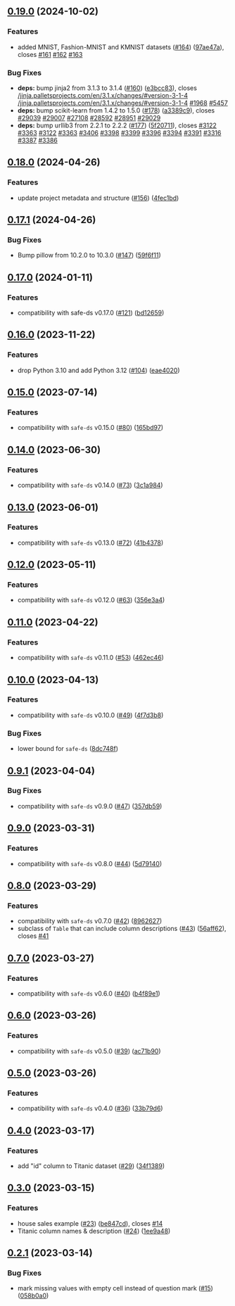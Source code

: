 ## [0.19.0](https://github.com/Safe-DS/Datasets/compare/v0.18.0...v0.19.0) (2024-10-02)

### Features

* added MNIST, Fashion-MNIST and KMNIST datasets ([#164](https://github.com/Safe-DS/Datasets/issues/164)) ([97ae47a](https://github.com/Safe-DS/Datasets/commit/97ae47a8ec7d2d09cafbdc5b53c137b71017ce38)), closes [#161](https://github.com/Safe-DS/Datasets/issues/161) [#162](https://github.com/Safe-DS/Datasets/issues/162) [#163](https://github.com/Safe-DS/Datasets/issues/163)

### Bug Fixes

* **deps:** bump jinja2 from 3.1.3 to 3.1.4 ([#160](https://github.com/Safe-DS/Datasets/issues/160)) ([e3bcc83](https://github.com/Safe-DS/Datasets/commit/e3bcc8329b0bdd6baf6331159ee705cbfa8666a1)), closes [/jinja.palletsprojects.com/en/3.1.x/changes/#version-3-1-4](https://github.com/Safe-DS//jinja.palletsprojects.com/en/3.1.x/changes//issues/version-3-1-4) [/jinja.palletsprojects.com/en/3.1.x/changes/#version-3-1-4](https://github.com/Safe-DS//jinja.palletsprojects.com/en/3.1.x/changes//issues/version-3-1-4) [#1968](https://github.com/Safe-DS/Datasets/issues/1968) [#5457](https://github.com/Safe-DS/Datasets/issues/5457)
* **deps:** bump scikit-learn from 1.4.2 to 1.5.0 ([#178](https://github.com/Safe-DS/Datasets/issues/178)) ([a3389c9](https://github.com/Safe-DS/Datasets/commit/a3389c90cedf129e7d9482343e2b1507a91734a5)), closes [#29039](https://github.com/Safe-DS/Datasets/issues/29039) [#29007](https://github.com/Safe-DS/Datasets/issues/29007) [#27108](https://github.com/Safe-DS/Datasets/issues/27108) [#28592](https://github.com/Safe-DS/Datasets/issues/28592) [#28951](https://github.com/Safe-DS/Datasets/issues/28951) [#29029](https://github.com/Safe-DS/Datasets/issues/29029)
* **deps:** bump urllib3 from 2.2.1 to 2.2.2 ([#177](https://github.com/Safe-DS/Datasets/issues/177)) ([5f20711](https://github.com/Safe-DS/Datasets/commit/5f20711f659fc2b5030533b3cffe1e0eb2ffe610)), closes [#3122](https://github.com/Safe-DS/Datasets/issues/3122) [#3363](https://github.com/Safe-DS/Datasets/issues/3363) [#3122](https://github.com/Safe-DS/Datasets/issues/3122) [#3363](https://github.com/Safe-DS/Datasets/issues/3363) [#3406](https://github.com/Safe-DS/Datasets/issues/3406) [#3398](https://github.com/Safe-DS/Datasets/issues/3398) [#3399](https://github.com/Safe-DS/Datasets/issues/3399) [#3396](https://github.com/Safe-DS/Datasets/issues/3396) [#3394](https://github.com/Safe-DS/Datasets/issues/3394) [#3391](https://github.com/Safe-DS/Datasets/issues/3391) [#3316](https://github.com/Safe-DS/Datasets/issues/3316) [#3387](https://github.com/Safe-DS/Datasets/issues/3387) [#3386](https://github.com/Safe-DS/Datasets/issues/3386)

## [0.18.0](https://github.com/Safe-DS/Datasets/compare/v0.17.1...v0.18.0) (2024-04-26)


### Features

* update project metadata and structure ([#156](https://github.com/Safe-DS/Datasets/issues/156)) ([4fec1bd](https://github.com/Safe-DS/Datasets/commit/4fec1bd219b7d26ac5d6168a4da5d83b6bf63427))

## [0.17.1](https://github.com/Safe-DS/Datasets/compare/v0.17.0...v0.17.1) (2024-04-26)


### Bug Fixes

* Bump pillow from 10.2.0 to 10.3.0 ([#147](https://github.com/Safe-DS/Datasets/issues/147)) ([59f6f11](https://github.com/Safe-DS/Datasets/commit/59f6f11a040c9f6bc86e144ec38473816a3cff85))

## [0.17.0](https://github.com/Safe-DS/Datasets/compare/v0.16.0...v0.17.0) (2024-01-11)


### Features

* compatibility with safe-ds v0.17.0 ([#121](https://github.com/Safe-DS/Datasets/issues/121)) ([bd12659](https://github.com/Safe-DS/Datasets/commit/bd12659dc45388e91bad972279cb0bd2bf83a49a))

## [0.16.0](https://github.com/Safe-DS/Datasets/compare/v0.15.0...v0.16.0) (2023-11-22)


### Features

* drop Python 3.10 and add Python 3.12 ([#104](https://github.com/Safe-DS/Datasets/issues/104)) ([eae4020](https://github.com/Safe-DS/Datasets/commit/eae402047fd277f5a5a01074048fc658adcce9b0))

## [0.15.0](https://github.com/Safe-DS/Datasets/compare/v0.14.0...v0.15.0) (2023-07-14)


### Features

* compatibility with `safe-ds` v0.15.0 ([#80](https://github.com/Safe-DS/Datasets/issues/80)) ([165bd97](https://github.com/Safe-DS/Datasets/commit/165bd97bfcc252797f5eca281680205c0ef32b6e))

## [0.14.0](https://github.com/Safe-DS/Datasets/compare/v0.13.0...v0.14.0) (2023-06-30)


### Features

* compatibility with `safe-ds` v0.14.0 ([#73](https://github.com/Safe-DS/Datasets/issues/73)) ([3c1a984](https://github.com/Safe-DS/Datasets/commit/3c1a984d186f15517b7b3ffb208eb12b5eaeb3df))

## [0.13.0](https://github.com/Safe-DS/Datasets/compare/v0.12.0...v0.13.0) (2023-06-01)


### Features

* compatibility with `safe-ds` v0.13.0 ([#72](https://github.com/Safe-DS/Datasets/issues/72)) ([41b4378](https://github.com/Safe-DS/Datasets/commit/41b4378a80064fe3fc1ef834ca59e136ee65db41))

## [0.12.0](https://github.com/Safe-DS/Datasets/compare/v0.11.0...v0.12.0) (2023-05-11)


### Features

* compatibility with `safe-ds` v0.12.0 ([#63](https://github.com/Safe-DS/Datasets/issues/63)) ([356e3a4](https://github.com/Safe-DS/Datasets/commit/356e3a492f4df42748a8dbb31c36423b601f7463))

## [0.11.0](https://github.com/Safe-DS/Datasets/compare/v0.10.0...v0.11.0) (2023-04-22)


### Features

* compatibility with `safe-ds` v0.11.0 ([#53](https://github.com/Safe-DS/Datasets/issues/53)) ([462ec46](https://github.com/Safe-DS/Datasets/commit/462ec46240c25f47946f153866b518b6857f73f3))

## [0.10.0](https://github.com/Safe-DS/Datasets/compare/v0.9.1...v0.10.0) (2023-04-13)


### Features

* compatibility with `safe-ds` v0.10.0 ([#49](https://github.com/Safe-DS/Datasets/issues/49)) ([4f7d3b8](https://github.com/Safe-DS/Datasets/commit/4f7d3b84cc2cbd1e445824516f5422598b5556a4))


### Bug Fixes

* lower bound for `safe-ds` ([8dc748f](https://github.com/Safe-DS/Datasets/commit/8dc748f43e3676b99e626953d67f909339dae7de))

## [0.9.1](https://github.com/Safe-DS/Datasets/compare/v0.9.0...v0.9.1) (2023-04-04)


### Bug Fixes

* compatibility with `safe-ds` v0.9.0 ([#47](https://github.com/Safe-DS/Datasets/issues/47)) ([357db59](https://github.com/Safe-DS/Datasets/commit/357db59bb8bd10523873d74906579920a67caef8))

## [0.9.0](https://github.com/Safe-DS/Datasets/compare/v0.8.0...v0.9.0) (2023-03-31)


### Features

* compatibility with `safe-ds` v0.8.0 ([#44](https://github.com/Safe-DS/Datasets/issues/44)) ([5d79140](https://github.com/Safe-DS/Datasets/commit/5d79140fc5ad3ba3b96002719f7df56dc507ebdf))

## [0.8.0](https://github.com/Safe-DS/Datasets/compare/v0.7.0...v0.8.0) (2023-03-29)


### Features

* compatibility with `safe-ds` v0.7.0 ([#42](https://github.com/Safe-DS/Datasets/issues/42)) ([8962627](https://github.com/Safe-DS/Datasets/commit/8962627e4e692906501ea5b0fc84d191a4290900))
* subclass of `Table` that can include column descriptions ([#43](https://github.com/Safe-DS/Datasets/issues/43)) ([56aff62](https://github.com/Safe-DS/Datasets/commit/56aff6212f306973d21aecaa8600a8dd2b2fe3c7)), closes [#41](https://github.com/Safe-DS/Datasets/issues/41)

## [0.7.0](https://github.com/Safe-DS/Datasets/compare/v0.6.0...v0.7.0) (2023-03-27)


### Features

* compatibility with `safe-ds` v0.6.0 ([#40](https://github.com/Safe-DS/Datasets/issues/40)) ([b4f89e1](https://github.com/Safe-DS/Datasets/commit/b4f89e1d5b842caaa77cf8c445d2ce4f6c1f67d4))

## [0.6.0](https://github.com/Safe-DS/Datasets/compare/v0.5.0...v0.6.0) (2023-03-26)


### Features

* compatibility with `safe-ds` v0.5.0 ([#39](https://github.com/Safe-DS/Datasets/issues/39)) ([ac71b90](https://github.com/Safe-DS/Datasets/commit/ac71b90404c072e1e511f79114f25332ee4348dc))

## [0.5.0](https://github.com/Safe-DS/Datasets/compare/v0.4.0...v0.5.0) (2023-03-26)


### Features

* compatibility with `safe-ds` v0.4.0 ([#36](https://github.com/Safe-DS/Datasets/issues/36)) ([33b79d6](https://github.com/Safe-DS/Datasets/commit/33b79d6fcd136ae2d22ac976897630087c3bebe5))

## [0.4.0](https://github.com/Safe-DS/Datasets/compare/v0.3.0...v0.4.0) (2023-03-17)


### Features

* add "id" column to Titanic dataset ([#29](https://github.com/Safe-DS/Datasets/issues/29)) ([34f1389](https://github.com/Safe-DS/Datasets/commit/34f1389142658c95e860715b29c4261dee52b61a))

## [0.3.0](https://github.com/Safe-DS/Datasets/compare/v0.2.1...v0.3.0) (2023-03-15)


### Features

* house sales example ([#23](https://github.com/Safe-DS/Datasets/issues/23)) ([be847cd](https://github.com/Safe-DS/Datasets/commit/be847cdb807b133f0341c366933e92d1a7d22446)), closes [#14](https://github.com/Safe-DS/Datasets/issues/14)
* Titanic column names & description ([#24](https://github.com/Safe-DS/Datasets/issues/24)) ([1ee9a48](https://github.com/Safe-DS/Datasets/commit/1ee9a482f7d7f54b36d21ce53c5dbfa3299fece8))

## [0.2.1](https://github.com/Safe-DS/Datasets/compare/v0.2.0...v0.2.1) (2023-03-14)


### Bug Fixes

* mark missing values with empty cell instead of question mark ([#15](https://github.com/Safe-DS/Datasets/issues/15)) ([058b0a0](https://github.com/Safe-DS/Datasets/commit/058b0a051b5a6efd971d9ad995a26fb6437a420b))
